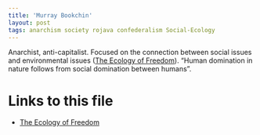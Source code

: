 ```yaml
---
title: 'Murray Bookchin'
layout: post
tags: anarchism society rojava confederalism Social-Ecology
---
```



Anarchist, anti-capitalist. Focused on the connection between social issues and
environmental issues ([The Ecology of Freedom](/20201025010827-the_ecology_of_freedom)). &ldquo;Human domination in nature follows
from social domination between humans&rdquo;.


# Links to this file

- [The Ecology of Freedom](/20201025010827-the_ecology_of_freedom)

